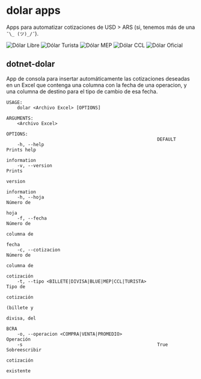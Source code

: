 # dolar apps

Apps para automatizar cotizaciones de USD > ARS (si, tenemos más de una `¯\_ (ツ)_/¯`).

![Dólar Libre](https://img.shields.io/endpoint?color=blue&url=https%3A%2F%2Fdolar.kzu.app%3Fbadge%26blue)
![Dólar Turista](https://img.shields.io/endpoint?color=purple&url=https%3A%2F%2Fdolar.kzu.app%3Fbadge%26tarjeta)
![Dólar MEP](https://img.shields.io/endpoint?color=green&url=https%3A%2F%2Fdolar.kzu.app%3Fbadge%26mep)
![Dólar CCL](https://img.shields.io/endpoint?color=orange&url=https%3A%2F%2Fdolar.kzu.app%3Fbadge%26ccl)
![Dólar Oficial](https://img.shields.io/endpoint?color=gold&url=https%3A%2F%2Fdolar.kzu.app%3Fbadge%26oficial)

## dotnet-dolar
<!-- #content -->
App de consola para insertar automáticamente las cotizaciones deseadas en un Excel 
que contenga una columna con la fecha de una operacion, y una columna de destino 
para el tipo de cambio de esa fecha.

<!-- include src/dotnet-dolar/help.md -->
```shell
USAGE:
    dolar <Archivo Excel> [OPTIONS]

ARGUMENTS:
    <Archivo Excel>     

OPTIONS:
                                                        DEFAULT                 
    -h, --help                                                     Prints help  
                                                                   information  
    -v, --version                                                  Prints       
                                                                   version      
                                                                   information  
    -h, --hoja                                                     Número de    
                                                                   hoja         
    -f, --fecha                                                    Número de    
                                                                   columna de   
                                                                   fecha        
    -c, --cotizacion                                               Número de    
                                                                   columna de   
                                                                   cotización   
    -t, --tipo <BILLETE|DIVISA|BLUE|MEP|CCL|TURISTA>               Tipo de      
                                                                   cotización   
                                                                   (billete y   
                                                                   divisa, del  
                                                                   BCRA         
    -o, --operacion <COMPRA|VENTA|PROMEDIO>                        Operación    
    -s                                                  True       Sobreescribir
                                                                   cotización   
                                                                   existente    
```

<!-- src/dotnet-dolar/help.md -->
